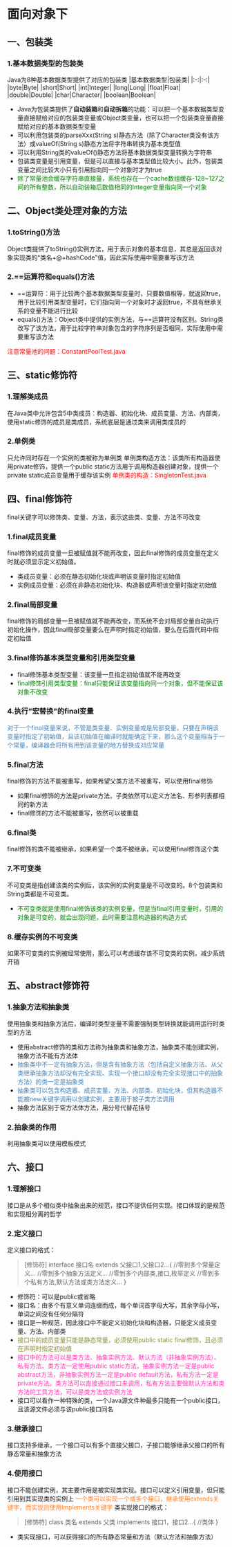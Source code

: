 # 面向对象下

## 一、包装类

### 1.基本数据类型的包装类

Java为8种基本数据类型提供了对应的包装类
|基本数据类型|包装类|
|:-:|:-:|
|byte|Byte|
|short|Short|
|int|Integer|
|long|Long|
|float|Float|
|double|Double|
|char|Character|
|boolean|Boolean|

* Java为包装类提供了**自动装箱**和**自动拆箱**的功能：可以把一个基本数据类型变量直接赋给对应的包装类变量或Object类变量，也可以把一个包装类变量直接赋给对应的基本数据类型变量
* 可以利用包装类的parseXxx(String s)静态方法（除了Character类没有该方法）或valueOf(String s)静态方法将字符串转换为基本类型值
* 可以利用String类的valueOf()静态方法将基本数据类型变量转换为字符串
* 包装类变量是引用变量，但是可以直接与基本类型值比较大小。此外，包装类变量之间比较大小只有引用指向同一个对象时才为true
* <font color=green>除了常量池会缓存字符串直接量，系统也存在一个cache数组缓存-128~127之间的所有整数，所以自动装箱后数值相同的Integer变量指向同一个对象</font>

## 二、Object类处理对象的方法

### 1.toString()方法

Object类提供了toString()实例方法，用于表示对象的基本信息，其总是返回该对象实现类的“类名+@+hashCode”值，因此实际使用中需要重写该方法

### 2.==运算符和equals()方法

* ==运算符：用于比较两个基本数据类型变量时，只要数值相等，就返回true，用于比较引用类型变量时，它们指向同一个对象时才返回true，不具有继承关系的变量不能进行比较
* equals()方法：Object类中提供的实例方法，与==运算符没有区别。String类改写了该方法，用于比较字符串对象包含的字符序列是否相同，实际使用中需要重写该方法

<font color=red>注意常量池的问题：ConstantPoolTest.java</font>

## 三、static修饰符

### 1.理解类成员

在Java类中允许包含5中类成员：构造器、初始化块、成员变量、方法、内部类，使用static修饰的成员是类成员，系统底层是通过类来调用类成员的

### 2.单例类

只允许同时存在一个实例的类被称为单例类
单例类构造方法：该类所有构造器使用private修饰，提供一个public static方法用于调用构造器创建对象，提供一个private static成员变量用于缓存该实例
<font color=red>单例类的构造：SingletonTest.java</font>

## 四、final修饰符

final关键字可以修饰类、变量、方法，表示这些类、变量、方法不可改变

### 1.final成员变量

final修饰的成员变量一旦被赋值就不能再改变，因此final修饰的成员变量在定义时就必须显示定义初始值。

* 类成员变量：必须在静态初始化块或声明该变量时指定初始值
* 实例成员变量：必须在非静态初始化块、构造器或声明该变量时指定初始值

### 2.final局部变量

final修饰的局部变量一旦被赋值就不能再改变，而系统不会对局部变量自动执行初始化操作，因此final局部变量要么在声明时指定初始值，要么在后面代码中指定初始值

### 3.final修饰基本类型变量和引用类型变量

* final修饰基本类型变量：该变量一旦指定初始值就不能再改变
* <font color=green>final修饰引用类型变量：final只能保证该变量指向同一个对象，但不能保证该对象不改变</font>

### 4.执行"宏替换"的final变量

<font color=steelblue>对于一个final变量来说，不管是类变量、实例变量或是局部变量，只要在声明该变量时指定了初始值，且该初始值在编译时就能确定下来，那么这个变量相当于一个常量，编译器会将所有用到该变量的地方替换成对应常量</font>

### 5.final方法

final修饰的方法不能被重写，如果希望父类方法不被重写，可以使用final修饰

* 如果final修饰的方法是private方法，子类依然可以定义方法名、形参列表都相同的新方法
* final修饰的方法不能被重写，依然可以被重载

### 6.final类

final修饰的类不能被继承，如果希望一个类不被继承，可以使用final修饰这个类

### 7.不可变类

不可变类是指创建该类的实例后，该实例的实例变量是不可改变的。8个包装类和String类都是不可变类。

* <font color=green>不可变类就是使用final修饰该类的实例变量，但是当final引用变量时，引用的对象是可变的，就会出现问题，此时需要注意构造器的构造方式</font>

### 8.缓存实例的不可变类

如果不可变类的实例被经常使用，那么可以考虑缓存该不可变类的实例，减少系统开销

## 五、abstract修饰符

### 1.抽象方法和抽象类

使用抽象类和抽象方法后，编译时类型变量不需要强制类型转换就能调用运行时类型的方法

* 使用abstract修饰的类和方法称为抽象类和抽象方法，抽象类不能创建实例，抽象方法不能有方法体
* <font color=steelblue>抽象类中不一定有抽象方法，但是含有抽象方法（包括自定义抽象方法、从父类继承抽象方法却没有完全实现、实现一个接口却没有完全实现接口中的抽象方法）的类一定是抽象类</font>
* <font color=steelblue>抽象类可以包含构造器、成员变量、方法、内部类、初始化块，但其构造器不能被new关键字调用以创建实例，主要用于被子类方法调用</font>
* 抽象方法区别于空方法体方法，用分号代替花括号

### 2.抽象类的作用

利用抽象类可以使用模板模式

## 六、接口

### 1.理解接口

接口是从多个相似类中抽象出来的规范，接口不提供任何实现。接口体现的是规范和实现相分离的哲学

### 2.定义接口

定义接口的格式：
>[修饰符] interface 接口名 extends 父接口1,父接口2...{
    //零到多个常量定义...
    //零到多个抽象方法定义...
    //零到多个内部类,接口,枚举定义
    //零到多个私有方法,默认方法或类方法定义...
}

* 修饰符：可以是public或省略
* 接口名：由多个有意义单词连缀而成，每个单词首字母大写，其余字母小写，单词之间没有任何分隔符
* 接口是一种规范，因此接口中不能定义初始化块和构造器，只能定义成员变量、方法、内部类
* <font color=#8E8E38>接口中的成员变量只能是静态常量，必须使用public static final修饰，且必须在声明时指定初始值</font>
* <font color=#FF34B3>接口中的方法可以是类方法、抽象实例方法、默认方法（非抽象实例方法）、私有方法。类方法一定使用public static方法，抽象实例方法一定是public abstract方法，非抽象实例方法一定是public default方法，私有方法一定是private方法。类方法可以直接通过接口来调用，私有方法主要做默认方法和类方法的工具方法，可以是类方法或实例方法</font>
* 接口可以看作一种特殊的类，一个Java源文件种最多只能有一个public接口，且该源文件必须与该public接口同名

### 3.继承接口

接口支持多继承，一个接口可以有多个直接父接口，子接口能够继承父接口的所有静态常量和抽象方法

### 4.使用接口

接口不能创建实例，其主要作用是被实现类实现。接口可以定义引用变量，但只能引用到其实现类的实例上
<font color=#FF7F24>一个类可以实现一个或多个接口，继承使用extends关键字，而实现则使用implements关键字</font>
类实现接口的格式：
>[修饰符] class 类名 extends 父类 implements 接口1，接口2...{
    //类体
}

* 类实现接口，可以获得接口的所有静态常量和方法（默认方法和抽象方法）
